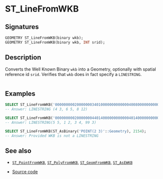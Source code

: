 # ST_LineFromWKB

## Signatures

```sql
GEOMETRY ST_LineFromWKB(binary wkb);
GEOMETRY ST_LineFromWKB(binary wkb, INT srid);
```

## Description

Converts the Well Known Binary `wkb` into a Geometry, optionally with spatial reference id `srid`. 
Verifies that `wkb` does in fact specify a `LINESTRING`.

```{include} sfs-1-2-1.md
```

## Examples

```sql
SELECT ST_LineFromWKB('000000000200000003401000000000000040080000000000004018000000000000401400000000000040200000000000004028000000000000');
-- Answer: LINESTRING (4 3, 6 5, 8 12)
```


```sql
SELECT ST_LineFromWKB('000000000200000004401400000000000040140000000000003ff00000000000004000000000000000400800000000000040100000000000004058c000000000004008000000000000', 4326);
-- Answer: LINESTRING(5 5, 1 2, 3 4, 99 3)
```


```sql
SELECT ST_LineFromWKB(ST_AsBinary('POINT(2 3)'::Geometry), 2154);
-- Answer: Provided WKB is not a LINESTRING
```


## See also

* [`ST_PointFromWKB`](../ST_PointFromWKB), [`ST_PolyFromWKB`](../ST_PolyFromWKB), [`ST_GeomFromWKB`](../ST_GeomFromWKB), [`ST_AsEWKB`](../ST_AsEWKB)

* <a href="https://github.com/orbisgis/h2gis/blob/master/h2gis-functions/src/main/java/org/h2gis/functions/spatial/convert/ST_LineFromWKB.java" target="_blank">Source code</a>
